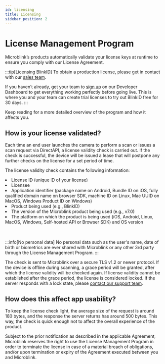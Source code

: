 ```yaml
---
id: licensing
title: Licensing
sidebar_position: 2
---
```


# License Management Program

Microblink’s products automatically validate your license keys at runtime to ensure you comply with our License Agreement.

:::tip[Licensing BlinkID]
To obtain a production license, please get in contact with our [sales team](https://microblink.com/contact-us/?utm_source=leaflet&utm_medium=QR&utm_campaign=BlinkID_Microblink_ALL&utm_content=571).

If you haven’t already, get your team to [sign up](https://developer.microblink.com/) on our Developer Dashboard to get everything working  perfectly before going live. This is where you and your team can create trial licenses to try out BlinkID free for 30 days.
:::

Keep reading for a more detailed overview of the program and how it affects you.

## How is your license validated?

Each time an end user launches the camera to perform a scan or issues a scan request via DirectAPI, a license validity check is carried out. If the check is successful, the device will be issued a lease that will postpone any further checks on the license for a set period of time.

The license validity check contains the following information:

<li>License ID (unique ID of your license)</li>
<li>Licensee</li>
<li>Application identifier (package name on Android, Bundle ID on iOS, fully qualified domain name on browser SDK, machine ID on Linux, Mac UUID on MacOS, Windows Product ID on Windows)</li>
<li>Product being used (e.g., BlinkID)</li>
<li>The version of the Microblink product being used (e.g., v7.0)</li>
<li>The platform on which the product is being used (iOS, Android, Linux, MacOS, Windows, Self-hosted API or Browser SDK) and OS version</li>
<br></br>

:::info[No personal data]
No personal data such as the user's name, date of birth or biometrics are ever shared with Microblink or any other 3rd party through the License Management Program.
:::

The check is sent to Microblink over a secure TLS v1.2 or newer protocol. If the device is offline during scanning, a grace period will be granted, after which the license validity will be checked again. If license validity cannot be established after the grace period, the license is considered locked. If the server responds with a lock state, please [contact our support team](https://help.microblink.com/s/submit-request).

## How does this affect app usability?

To keep the license check light, the average size of the request is around 180 bytes, and the response the server returns has around 500 bytes. This way, the check is quick enough not to affect the overall experience of the product.

Subject to the prior notification as described in the applicable Agreement, Microblink reserves the right to use the License Management Program in order to terminate the license in case of a material breach of obligations, and/or upon termination or expiry of the Agreement executed between you and Microblink.